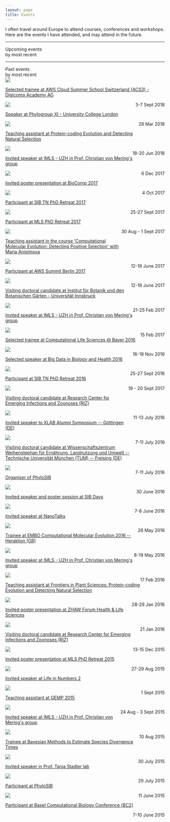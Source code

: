 ```yaml
---
layout: page
title: Events
---
```


I often travel around Europe to attend courses, conferences and workshops. Here are the events I have attended, and may attend in the future.

<hr class="lighter"/>
<div class="recent-posts">Upcoming events <div class="spanlighter"> by most recent</div></div>



<div class="row">
<hr class="lighter"/>
<div class="recent-posts">Past events <div class="spanlighter"> by most recent</div>
</div>


<div class="row">
<div class="two columns"><img src="/assets/2000px-Amazon_Web_Services_Logo.png"></div>
<div class="six columns event-title"><a href="https://aws.amazon.com/de/events/aws-cloud-summer-school-switzerland">
<p>Selected trainee at AWS Cloud Summer School Switzerland (ACS3) - Digicomp Academy AG </p></a>
</div>
<div class="three columns" style="float:right;">3-7 Sept 2018</div>
</div>



<div class="row">
<div class="two columns"><img src="/assets/UCL.png"></div>
<div class="six columns event-title"><a href="https://www.eventbrite.co.uk/e/phylogroup-xi-tickets-40021321851?utm_source=eb_email&utm_medium=email&utm_campaign=order_confirmation_email&utm_term=eventname&ref=eemailordconf"><p>Speaker at Phylogroup XI - University College London </p></a></div>
<div class="three columns" style="float:right;">28 Mar 2018</div>
</div>

<div class="row">
<div class="two columns"><img src="/assets/University_of_Zurich_Logo.png"></div>
<div class="six columns event-title"><a href="http://lorenzogatti.me/2017-ACGT-Tutorials/"><p>Teaching assistant at Protein-coding Evolution and Detecting Natural Selection</p></a></div>
<div class="three columns" style="float:right;"><p>18-20 Jun 2018</p></div>
</div>

<div class="row">
<div class="two columns"><img src="/assets/University_of_Zurich_Logo.png"></div>
<div class="six columns event-title"><a href="https://www.bc2.ch/2017/"><p>Invited speaker at IMLS - UZH in Prof. Christian von Mering's group </p></a></div>
<div class="three columns" style="float:right;">6 Dec 2017</div></div>

<div class="row">
<div class="two columns"><img src="/assets/sib_logo_quadri_high_res.png"></div>
<div class="six columns event-title"><a href="https://www.bc2.ch/2017/"><p>Invited poster presentation at BioComp 2017 </p></a></div>
<div class="three columns" style="float:right;">4 Oct 2017</div></div>

<div class="row">
<div class="two columns"><img src="/assets/sib_logo_quadri_high_res.png"></div>
<div class="six columns event-title"><a href="https://www.bc2.ch/2017/"><p>Participant at SIB TN PhD Retreat 2017 </p></a></div>
<div class="three columns" style="float:right;">25-27 Sept 2017</div></div>

<div class="row">
<div class="two columns"><img src="/assets/mls.png"></div>
<div class="six columns event-title"><a href="https://www.bc2.ch/2017/"><p>Participant at MLS PhD Retreat 2017 </p></a></div>
<div class="three columns" style="float:right;">30 Aug - 1 Sept 2017</div></div>

<div class="two columns"><img src="/assets/Lund_University_logotype.png"></div>
<div class="six columns event-title"><a href="http://www.lunduniversity.lu.se/"><p>Teaching assistant in the course 'Computational Molecular Evolution: Detecting Positive Selection' with Maria Anisimova</p></a></div>
<div class="three columns" style="float:right;"><p>12-18 June 2017</p></div></div>

<div class="row">
<div class="two columns"><img src="/assets/AWS_Summit2017.png"></div>
<div class="six columns event-title"><a href="https://aws.amazon.com/de/summits/berlin/"><p>Participant at AWS Summit Berlin 2017</p></a></div>
<div class="three columns" style="float:right;"><p>12-18 June 2017</p></div></div>

<div class="row">
<div class="two columns"><img src="/assets/Uni_innsbruck.png"></div>
<div class="six columns event-title"><a href="https://www.uibk.ac.at/botany/index.html.en"><p>Visiting doctoral candidate at Institut für Botanik und den Botanischen Gärten - Universität Innsbruck </p></a></div>
<div class="three columns" style="float:right;"><p>21-25 Feb 2017</p></div></div>

<div class="row">
<div class="two columns"><img src="/assets/University_of_Zurich_Logo.png"></div>
<div class="six columns event-title"><a href="http://www.imls.uzh.ch/en/research/vonmering.html"><p>Invited speaker at IMLS - UZH in Prof. Christian von Mering's group</p></a></div>
<div class="three columns" style="float:right;"><p>15 Feb 2017</p></div></div>

<div class="row">
<div class="two columns"><img src="/assets/bayer-logo-2003-zoomed.jpg"></div>
<div class="six columns event-title"><a href="https://www.karriere.bayer.de/en/working-at-bayer/entrylevel/postdocs/Computational_Life_Sciences_Workshop/"><p> Selected trainee at Computational Life Sciences @ Bayer 2016</p></a></div>
<div class="three columns" style="float:right;"><p>16-18 Nov 2016</p></div></div>

<div class="row">
<div class="two columns"><img src="/assets/WGC_Logo_Landscape.png"></div>
<div class="six columns event-title"><a href="http://www.embl.de/training/events/2016/BIG16-01/index.html"><p> Selected speaker at Big Data in Biology and Health 2016</p></a></div>
<div class="three columns" style="float:right;"><p>25-27 Sept 2016</p></div></div>

<div class="row">
<div class="two columns"><img src="/assets/sib_logo_quadri_high_res.png"></div>
<div class="six columns event-title"><a href="https://www.bc2.ch/2017/"><p>Participant at SIB TN PhD Retreat 2016 </p></a></div>
<div class="three columns" style="float:right;">19 - 20 Sept 2017</div></div>

<div class="row">
<div class="two columns"><img src="/assets/tiho.png"></div>
<div class="six columns event-title"><a href="http://www.tiho-hannover.de/kliniken-institute/institute/research-center-for-emerging-infections-and-zoonoses/"><p>Visiting doctoral candidate at Research Center for Emerging Infections and Zoonoses (RIZ)</p></a></div>
<div class="three columns" style="float:right;"><p>11-13 July 2016</p></div></div>

<div class="row">
<div class="two columns"><img src="/assets/xlab.gif"></div>
<div class="six columns event-title"><a href="http://www.xlab-goettingen.de/"><p> Invited speaker to XLAB Alumni Symposium -- Göttingen (DE)</p></a></div>
<div class="three columns" style="float:right;"><p>7-11 July 2016</p></div></div>

<div class="row">
<div class="two columns"><img src="/assets/TUMLogo.png"></div>
<div class="six columns event-title"><a href="http://www.biodiv.wzw.tum.de/index.php?id=2"><p>Visiting doctoral candidate at Wissenschaftszentrum Weihenstephan für Ernährung, Landnutzung und Umwelt -- Technische Universität München (TUM) -- Freising (DE)</p></a></div>
<div class="three columns" style="float:right;"><p>7-11 July 2016</p></div></div>

<div class="row">
<div class="two columns"><img src="/assets/sib_logo_quadri_high_res.png"></div>
<div class="six columns event-title"><a href="https://intranet.isb-sib.ch/pages/viewpage.action?spaceKey=PHYL&title=PhyloSIB+2016"><p>Organiser of PhyloSIB</p></a></div>
<div class="three columns" style="float:right;"><p>30 June 2016</p></div></div>

<div class="row">
<div class="two columns"><img src="/assets/sib_logo_quadri_high_res.png"></div>
<div class="six columns event-title"><a href="http://sib.swiss/events/sibdays2016/home"><p>Invited speaker and poster session at SIB Days</p></a></div>
<div class="three columns" style="float:right;"><p>7-8 June 2016</p></div></div>

<div class="row">
<div class="two columns"><img src="/assets/University_of_Zurich_Logo.png"></div>
<div class="six columns event-title"><a href="http://www.nanotalks.uzh.ch/index.html"><p>Invited speaker at NanoTalks</p></a></div>
<div class="three columns" style="float:right;"><p>26 May 2016</p></div></div>

<div class="row">
<div class="two columns"><img src="/assets/EMBO_logo_tagline_CMYKblack_outlined.png"></div>
<div class="six columns event-title"><a href="http://events.embo.org/16-computational-evolution/"><p>Trainee at EMBO Computational Molecular Evolution 2016 -- Heraklion (GR)</p></a></div>
<div class="three columns" style="float:right;"><p>8-19 May 2016</p></div></div>

<div class="row">
<div class="two columns"><img src="/assets/University_of_Zurich_Logo.png"></div>
<div class="six columns event-title"><a href="http://www.imls.uzh.ch/en/research/vonmering.html"><p>Invited speaker at IMLS - UZH in Prof. Christian von Mering's group</p></a></div>
<div class="three columns" style="float:right;"><p>17 Feb 2016</p></div></div>

<div class="row">
<div class="two columns"><img src="/assets/University_of_Zurich_Logo.png"></div>
<div class="six columns event-title"><a href="http://lorenzogatti.me/2016_FiPS_Tutorials/"><p>Teaching assistant at Frontiers in Plant Sciences: Protein-coding Evolution and Detecting Natural Selection</p></a></div>
<div class="three columns" style="float:right;"><p>28-29 Jan 2016</p></div></div>

<div class="row">
<div class="two columns"><img src="/assets/zhaw.png"></div>
<div class="six columns event-title"><a href="https://www.zhaw.ch/en/lsfm/"><p>Invited poster presentation at ZHAW Forum Health & Life Sciences</p></a></div>
<div class="three columns" style="float:right;"><p>21 Jan 2016</p></div></div>

<div class="row">
<div class="two columns"><img src="/assets/tiho.png"></div>
<div class="six columns event-title"><a href="http://www.tiho-hannover.de/kliniken-institute/institute/research-center-for-emerging-infections-and-zoonoses/"><p>Visiting doctoral candidate at Research Center for Emerging Infections and Zoonoses (RIZ)</p></a></div>
<div class="three columns" style="float:right;">13-15 Dec 2015</div></div>

<div class="row">
<div class="two columns"><img src="/assets/mls.png"></div>
<div class="six columns event-title"><a href="http://www.mls.uzh.ch/en.html"><p>Invited poster presentation at MLS PhD Retreat 2015</p></a></div>
<div class="three columns" style="float:right;">27-29 Aug 2015</div></div>

<div class="row">
<div class="two columns"><img src="/assets/zhaw.png"></div>
<div class="six columns event-title"><a href="http://2015.lifeinnumbers.ch/summary/"><p>Invited speaker at Life in Numbers 2</p></a></div>
<div class="three columns" style="float:right;"><p>1 Sept 2015</p></div></div>

<div class="row">
<div class="two columns"><img src="/assets/sib_logo_quadri_high_res.png"></div>
<div class="six columns event-title"><a href="http://gemp2015.lifeinnumbers.ch/"><p>Teaching assistant at GEMP 2015</p></a></div>
<div class="three columns" style="float:right;"><p>24 Aug - 3 Sept 2015</p></div></div>

<div class="row">
<div class="two columns"><img src="/assets/University_of_Zurich_Logo.png"></div>
<div class="six columns event-title"><a href="http://www.imls.uzh.ch/en/research/vonmering.html"><p>Invited speaker at IMLS - UZH in Prof. Christian von Mering's group</p></a></div>
<div class="three columns" style="float:right;"><p>10 Aug 2015</p></div></div>

<div class="row">
<div class="two columns"><img src="/assets/university_bristol.png"></div>
<div class="six columns event-title"><a href="https://www.eventbrite.co.uk/e/bayesian-methods-to-estimate-species-divergence-times-tickets-16690910964"><p>Trainee at Bayesian Methods to Estimate Species Divergence Times</p></a></div>
<div class="three columns" style="float:right;"><p>30 July 2015</p></div></div>

<div class="row">
<div class="two columns"><img src="/assets/cevo.png"></div>
<div class="six columns event-title"><a href="https://www.bsse.ethz.ch/cevo"><p>Invited speaker in Prof. Tanja Stadler lab</p></a></div>
<div class="three columns" style="float:right;"><p>29 July 2015</p></div></div>

<div class="row">
<div class="two columns"><img src="/assets/sib_logo_quadri_high_res.png"></div>
<div class="six columns event-title"><a href="https://intranet.isb-sib.ch/pages/viewpage.action?spaceKey=PHYL&title=PhyloSIB+2016"><p>Participant at PhyloSIB</p></a></div>
<div class="three columns" style="float:right;">11 June 2015</div></div>

<div class="row">
<div class="two columns"><img src="/assets/sib_logo_quadri_high_res.png"></div>
<div class="six columns event-title"><a href="https://www.bc2.ch/2017/"><p>Participant at Basel Computational Biology Conference (ΒC2) </p></a></div>
<div class="three columns" style="float:right;">7-10 June 2015</div></div>
